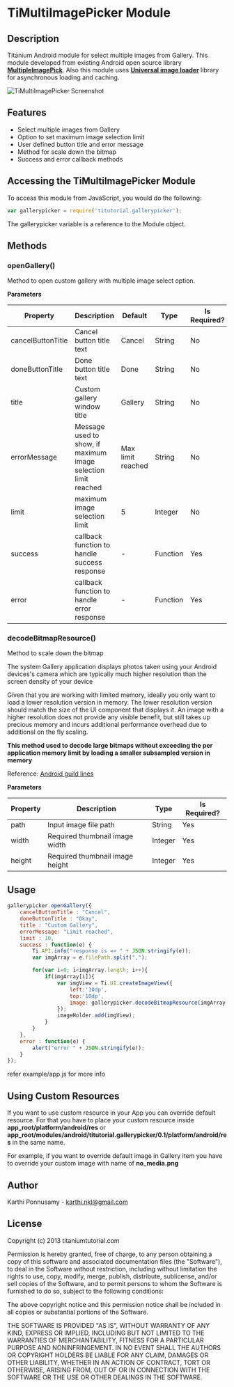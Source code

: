# TiMultiImagePicker Module

## Description

Titanium Android module for select multiple images from Gallery. This module developed from existing 
Android open source library **[MultipleImagePick](https://github.com/luminousman/MultipleImagePick)**. Also this module uses **[Universal image loader](https://github.com/nostra13/Android-Universal-Image-Loader)** library for asynchronous loading and caching. 

![TiMultiImagePicker Screenshot](https://github.com/railskarthi/TiMultiImagePicker/blob/master/screens/screenshot.png?raw=true "TiMultiImagePicker Screenshot")



## Features
* Select multiple images from Gallery
* Option to set maximum image selection limit
* User defined button title and error message
* Method for scale down the bitmap
* Success and error callback methods

## Accessing the TiMultiImagePicker Module

To access this module from JavaScript, you would do the following:
```javascript
var gallerypicker = require('titutorial.gallerypicker');
```
The gallerypicker variable is a reference to the Module object.	

## Methods

### openGallery()

Method to open custom gallery with multiple image select option.

**Parameters**

| Property    	| Description | Default | Type | Is Required? |
| -------------	| ----------- | ------- | ---- | ------------ |
| cancelButtonTitle  | Cancel button title text| Cancel | String | No |
| doneButtonTitle  | Done button title text | Done | String | No |
| title | Custom gallery window title| Gallery | String | No |
| errorMessage 	| Message used to show, if maximum image selection limit reached | Max limit reached | String | No |
| limit	| maximum image selection limit | 5 | Integer | No |
| success | callback function to handle success response | - | Function | Yes |
| error | callback function to handle error response | - | Function | Yes |

### decodeBitmapResource()

Method to scale down the bitmap 

The system Gallery application displays photos taken using your Android devices's camera which are typically much higher 
resolution than the screen density of your device

Given that you are working with limited memory, ideally you only want to load a lower resolution version in memory. 
The lower resolution version should match the size of the UI component that displays it. 
An image with a higher resolution does not provide any visible benefit, but still takes up precious 
memory and incurs additional performance overhead due to additional on the fly scaling.

**This method used to decode large bitmaps without exceeding the per application memory limit by loading a smaller subsampled version in memory**

Reference: [Android guild lines](http://developer.android.com/training/displaying-bitmaps/load-bitmap.html)

**Parameters**

| Property    	| Description | Type | Is Required? |
| -------------	| ----------- | ---- | ------------ |
| path  | Input image file path | String | Yes |
| width  | Required thumbnail image width | Integer | Yes |
| height | Required thumbnail image height | Integer | Yes |

## Usage
```javascript
gallerypicker.openGallery({
	cancelButtonTitle : "Cancel",
	doneButtonTitle : "Okay",
	title : "Custom Gallery",
	errorMessage: "Limit reached",
	limit : 10,
	success : function(e) {
		Ti.API.info("response is => " + JSON.stringify(e));
		var imgArray = e.filePath.split(",");

		for(var i=0; i<imgArray.length; i++){
			if(imgArray[i]){
				var imgView = Ti.UI.createImageView({
					left:'10dp',
					top:'10dp',
					image: gallerypicker.decodeBitmapResource(imgArray[i], 100, 100)
				});
				imageHolder.add(imgView);
			}
		}
	},
	error : function(e) {
		alert("error " + JSON.stringify(e));
	}
});
```
refer example/app.js for more info

## Using Custom Resources

If you want to use custom resource in your App you can override default resource. For that you have to place your custom resource inside **app_root/platform/android/res** or **app_root/modules/android/titutorial.gallerypicker/0.1/platform/android/res** in the same name.

For example, if you want to override default image in Gallery item you have to override your custom image with name of **no_media.png**

## Author

Karthi Ponnusamy - karthi.nkl@gmail.com

## License

Copyright (c) 2013 titaniumtutorial.com

Permission is hereby granted, free of charge, to any person obtaining a copy of this software and associated documentation files (the "Software"), to deal in the Software without restriction, including without limitation the rights to use, copy, modify, merge, publish, distribute, sublicense, and/or sell copies of the Software, and to permit persons to whom the Software is furnished to do so, subject to the following conditions:

The above copyright notice and this permission notice shall be included in all copies or substantial portions of the Software.

THE SOFTWARE IS PROVIDED "AS IS", WITHOUT WARRANTY OF ANY KIND, EXPRESS OR IMPLIED, INCLUDING BUT NOT LIMITED TO THE WARRANTIES OF MERCHANTABILITY, FITNESS FOR A PARTICULAR PURPOSE AND NONINFRINGEMENT. IN NO EVENT SHALL THE AUTHORS OR COPYRIGHT HOLDERS BE LIABLE FOR ANY CLAIM, DAMAGES OR OTHER LIABILITY, WHETHER IN AN ACTION OF CONTRACT, TORT OR OTHERWISE, ARISING FROM, OUT OF OR IN CONNECTION WITH THE SOFTWARE OR THE USE OR OTHER DEALINGS IN THE SOFTWARE.
